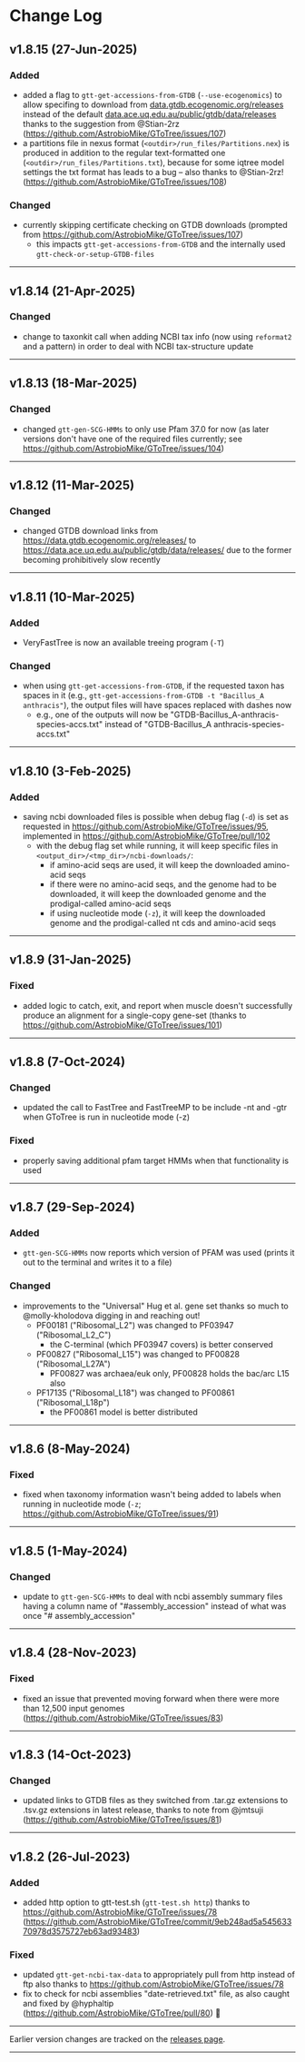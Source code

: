 # Change Log

## v1.8.15 (27-Jun-2025)

### Added
- added a flag to `gtt-get-accessions-from-GTDB` (`--use-ecogenomics`) to allow specifing to download from [data.gtdb.ecogenomic.org/releases](https://data.gtdb.ecogenomic.org/releases/) instead of the default [data.ace.uq.edu.au/public/gtdb/data/releases](https://data.ace.uq.edu.au/public/gtdb/data/releases/) thanks to the suggestion from @Stian-2rz (https://github.com/AstrobioMike/GToTree/issues/107)
- a partitions file in nexus format (`<outdir>/run_files/Partitions.nex`) is produced in addition to the regular text-formatted one (`<outdir>/run_files/Partitions.txt`), because for some iqtree model settings the txt format has leads to a bug – also thanks to @Stian-2rz! (https://github.com/AstrobioMike/GToTree/issues/108)

### Changed
- currently skipping certificate checking on GTDB downloads (prompted from https://github.com/AstrobioMike/GToTree/issues/107)
  - this impacts `gtt-get-accessions-from-GTDB` and the internally used `gtt-check-or-setup-GTDB-files`

---

## v1.8.14 (21-Apr-2025)

### Changed
- change to taxonkit call when adding NCBI tax info (now using `reformat2` and a pattern) in order to deal with NCBI tax-structure update

---

## v1.8.13 (18-Mar-2025)

### Changed
- changed `gtt-gen-SCG-HMMs` to only use Pfam 37.0 for now (as later versions don't have one of the required files currently; see https://github.com/AstrobioMike/GToTree/issues/104)

---

## v1.8.12 (11-Mar-2025)

### Changed
- changed GTDB download links from https://data.gtdb.ecogenomic.org/releases/ to https://data.ace.uq.edu.au/public/gtdb/data/releases/ due to the former becoming prohibitively slow recently

---

## v1.8.11 (10-Mar-2025)

### Added
- VeryFastTree is now an available treeing program (`-T`)

### Changed
- when using `gtt-get-accessions-from-GTDB`, if the requested taxon has spaces in it (e.g., `gtt-get-accessions-from-GTDB -t "Bacillus_A anthracis"`), the output files will have spaces replaced with dashes now
  - e.g., one of the outputs will now be "GTDB-Bacillus_A-anthracis-species-accs.txt" instead of "GTDB-Bacillus_A anthracis-species-accs.txt"

---

## v1.8.10 (3-Feb-2025)

### Added
- saving ncbi downloaded files is possible when debug flag (`-d`) is set as requested in https://github.com/AstrobioMike/GToTree/issues/95, implemented in https://github.com/AstrobioMike/GToTree/pull/102
  - with the debug flag set while running, it will keep specific files in `<output_dir>/<tmp_dir>/ncbi-downloads/`:
    - if amino-acid seqs are used, it will keep the downloaded amino-acid seqs
    - if there were no amino-acid seqs, and the genome had to be downloaded, it will keep the downloaded genome and the prodigal-called amino-acid seqs
    - if using nucleotide mode (`-z`), it will keep the downloaded genome and the prodigal-called nt cds and amino-acid seqs

---

## v1.8.9 (31-Jan-2025)

### Fixed
- added logic to catch, exit, and report when muscle doesn't successfully produce an alignment for a single-copy gene-set (thanks to https://github.com/AstrobioMike/GToTree/issues/101)

---

## v1.8.8 (7-Oct-2024)

### Changed
- updated the call to FastTree and FastTreeMP to be include -nt and -gtr when GToTree is run in nucleotide mode (-z)

### Fixed
- properly saving additional pfam target HMMs when that functionality is used

---

## v1.8.7 (29-Sep-2024)

### Added
- `gtt-gen-SCG-HMMs` now reports which version of PFAM was used (prints it out to the terminal and writes it to a file)

### Changed
- improvements to the "Universal" Hug et al. gene set thanks so much to @molly-kholodova digging in and reaching out!
    - PF00181 ("Ribosomal_L2") was changed to PF03947 ("Ribosomal_L2_C")
        - the C-terminal (which PF03947 covers) is better conserved
    - PF00827 ("Ribosomal_L15") was changed to PF00828 ("Ribosomal_L27A")
        - PF00827 was archaea/euk only, PF00828 holds the bac/arc L15 also
    - PF17135 ("Ribosomal_L18") was changed to PF00861 ("Ribosomal_L18p")
        - the PF00861 model is better distributed

---

## v1.8.6 (8-May-2024)

### Fixed
- fixed when taxonomy information wasn't being added to labels when running in nucleotide mode (`-z`; https://github.com/AstrobioMike/GToTree/issues/91)

---

## v1.8.5 (1-May-2024)

### Changed
- update to `gtt-gen-SCG-HMMs` to deal with ncbi assembly summary files having a column name of "#assembly_accession" instead of what was once "# assembly_accession"

---

## v1.8.4 (28-Nov-2023)

### Fixed
- fixed an issue that prevented moving forward when there were more than 12,500 input genomes (https://github.com/AstrobioMike/GToTree/issues/83)

---

## v1.8.3 (14-Oct-2023)

### Changed
- updated links to GTDB files as they switched from .tar.gz extensions to .tsv.gz extensions in latest release, thanks to note from @jmtsuji (https://github.com/AstrobioMike/GToTree/issues/81)

---

## v1.8.2 (26-Jul-2023)

### Added
- added http option to gtt-test.sh (`gtt-test.sh http`) thanks to https://github.com/AstrobioMike/GToTree/issues/78 (https://github.com/AstrobioMike/GToTree/commit/9eb248ad5a54563370978d3575727eb63ad93483)

### Fixed
- updated `gtt-get-ncbi-tax-data` to appropriately pull from http instead of ftp also thanks to https://github.com/AstrobioMike/GToTree/issues/78
- fix to check for ncbi assemblies "date-retrieved.txt" file, as also caught and fixed by @hyphaltip (https://github.com/AstrobioMike/GToTree/pull/80) 🙏 

---

Earlier version changes are tracked on the [releases page](https://github.com/AstrobioMike/GToTree/releases).

---
